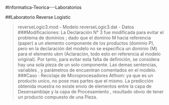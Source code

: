 #Informatica-Teorica---Laboratorios

##Laboratorio Reverse Logistic
>reverseLogic3.mod - Modelo
>reverseLogic3.dat - Datos
###Modificaciones:
>La Declaración N° 3 fue modificada para evitar el problema de dominios ; dado que el dominio M hacia referencia (paper) a un elemento componente de los productos (dominio P), pero en la declaración del modelo no se específica un dominio (M) para el elemento ukm (Aclaración, todo esto en referencia al modelo original). Por tanto, para evitar esta falta de definición, se considera hay una sola pieza de un solo componente.
>Las demas sentencias, variables , y parámetros de encuentran comentados en el modelo.
###Caso :
>Reciclaje de Microprocesadores Atlhom: ya que es un producto unico, no pose mas partes que el mismo. La predicción obtenida muestra no existe envio de elementos entre la capa de Desensamblaje y la capa de Procesamiento , resultado obvio de tener un producto compuesto de una Pieza.
